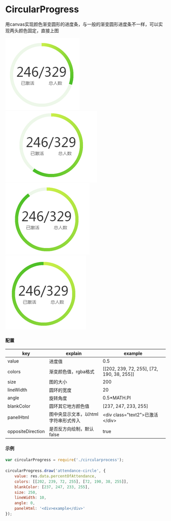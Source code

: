 # CircularProgress

用canvas实现颜色渐变圆形的进度条，与一般的渐变圆形进度条不一样，可以实现两头颜色固定，直接上图

![image](https://github.com/zhengyingya/Circular-Progress/raw/master/img/1.png)![image](https://github.com/zhengyingya/Circular-Progress/raw/master/img/2.png)![image](https://github.com/zhengyingya/Circular-Progress/raw/master/img/3.png)![image](https://github.com/zhengyingya/Circular-Progress/raw/master/img/4.png)

#### 配置

| key | explain | example |
|----|------|----|
|value| 进度值 |0.5|
|colors | 渐变颜色值，rgba格式 |[[202, 239, 72, 255], [72, 190, 38, 255]]|
|size | 图的大小 |200|
|lineWidth | 圆环的宽度 |20|
|angle | 旋转角度 |0.5*MATH.PI|
|blankColor |圆环其它地方颜色值 |[237, 247, 233, 255]|
|panelHtml |图中央显示文本，以html字符串形式传入|\<div class="text2">已激活\</div>|
|oppositeDirection|是否反方向绘制，默认false|true|

#### 示例


```javascript
var circularProgress = require('./circularprocess');

circularProgress.draw('attendance-circle', {
	value: res.data.percentOfAttendance,
	colors: [[202, 239, 72, 255], [72, 190, 38, 255]],
	blankColor: [237, 247, 233, 255],
	size: 250,
	lineWidth: 10,
	angle: 0,
	panelHtml: '<div>example</div>'
});
```
